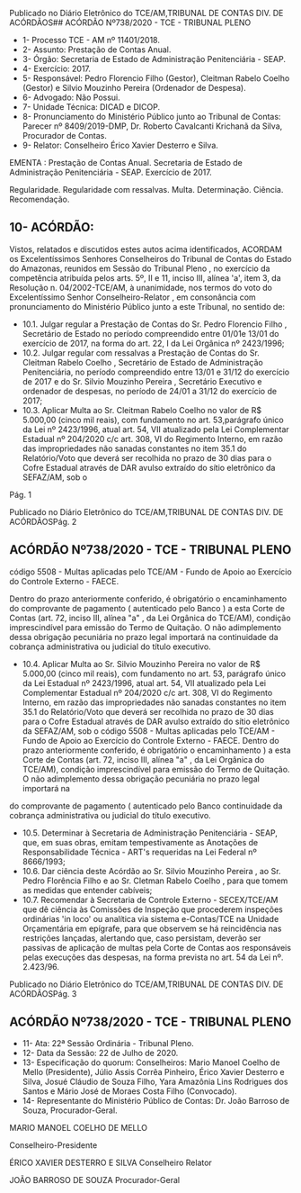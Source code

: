 Publicado  no  Diário  Eletrônico do TCE/AM,TRIBUNAL DE CONTAS DIV. DE ACÓRDÃOS## ACÓRDÃO Nº738/2020 - TCE - TRIBUNAL PLENO

- 1- Processo TCE - AM nº 11401/2018.
- 2- Assunto: Prestação de Contas Anual.
- 3- Órgão: Secretaria de Estado de Administração Penitenciária - SEAP.
- 4- Exercício: 2017.
- 5- Responsável: Pedro  Florencio  Filho  (Gestor),  Cleitman  Rabelo  Coelho  (Gestor)  e Silvio Mouzinho Pereira (Ordenador de Despesa).
- 6- Advogado: Não Possui.
- 7- Unidade Técnica: DICAD e DICOP.
- 8- Pronunciamento  do  Ministério  Público  junto  ao  Tribunal  de  Contas: Parecer  nº 8409/2019-DMP, Dr. Roberto Cavalcanti Krichanã da Silva, Procurador de Contas.
- 9- Relator: Conselheiro Érico Xavier Desterro e Silva.

EMENTA :  Prestação  de  Contas  Anual.  Secretaria de Estado de Administração Penitenciária - SEAP. Exercício de 2017.

Regularidade.  Regularidade  com  ressalvas.  Multa. Determinação. Ciência. Recomendação.

## 10-  ACÓRDÃO:

Vistos, relatados e discutidos estes autos acima identificados, ACORDAM os Excelentíssimos Senhores Conselheiros do Tribunal de Contas do Estado do Amazonas, reunidos em Sessão do Tribunal Pleno , no exercício da competência atribuída pelos arts. 5º, II e 11, inciso III, alínea 'a', item 3, da Resolução n. 04/2002-TCE/AM, à unanimidade, nos termos do voto do Excelentíssimo Senhor Conselheiro-Relator , em consonância com pronunciamento do Ministério Público junto a este Tribunal, no sentido de:

- 10.1. Julgar regular a Prestação de Contas do Sr. Pedro Florencio Filho , Secretário de Estado no período compreendido entre 01/01e 13/01 do exercício de 2017, na forma do art. 22, I da Lei Orgânica nº 2423/1996;
- 10.2. Julgar regular com ressalvas a  Prestação de Contas do Sr.  Cleitman Rabelo Coelho , Secretário de Estado de Administração Penitenciária, no período compreendido entre 13/01 e 31/12 do exercício de 2017 e do Sr. Silvio Mouzinho Pereira , Secretário Executivo e ordenador de despesas, no período de 24/01 a 31/12 do exercício de 2017;
- 10.3. Aplicar Multa ao Sr. Cleitman Rabelo Coelho no valor de R$ 5.000,00 (cinco  mil  reais),  com  fundamento  no  art.  53,parágrafo  único  da  Lei  nº 2423/1996, atual art. 54, VII atualizado pela Lei Complementar Estadual nº 204/2020  c/c  art.  308,  VI  do  Regimento  Interno,  em  razão  das impropriedades  não  sanadas  constantes  no  item  35.1  do  Relatório/Voto que  deverá  ser  recolhida no  prazo  de  30  dias para  o  Cofre  Estadual através de DAR avulso extraído do sítio eletrônico da SEFAZ/AM, sob o

Pág. 1

Publicado  no  Diário  Eletrônico do TCE/AM,TRIBUNAL DE CONTAS DIV. DE ACÓRDÃOSPág. 2

## ACÓRDÃO Nº738/2020 - TCE - TRIBUNAL PLENO

código  5508  -  Multas  aplicadas  pelo  TCE/AM  -  Fundo  de  Apoio  ao Exercício do Controle Externo - FAECE.

Dentro do prazo anteriormente conferido, é obrigatório o encaminhamento do comprovante de pagamento ( autenticado pelo Banco ) a esta Corte de Contas  (art.  72,  inciso  III,  alínea  "a"  ,  da  Lei  Orgânica  do  TCE/AM), condição  imprescindível  para  emissão  do  Termo  de  Quitação.  O  não adimplemento  dessa  obrigação  pecuniária  no  prazo  legal  importará  na continuidade da cobrança administrativa ou judicial do título executivo.

- 10.4. Aplicar Multa ao Sr. Silvio Mouzinho Pereira no  valor  de R$ 5.000,00 (cinco  mil  reais),  com  fundamento  no  art.  53,  parágrafo  único  da  Lei Estadual nº 2423/1996, atual art. 54, VII atualizado pela Lei Complementar  Estadual  nº  204/2020  c/c  art.  308,  VI  do  Regimento Interno,  em  razão  das  impropriedades  não  sanadas  constantes  no  item 35.1 do Relatório/Voto que deverá ser recolhida no prazo de 30 dias para o  Cofre  Estadual  através  de  DAR  avulso  extraído  do  sítio  eletrônico  da SEFAZ/AM, sob o código 5508 - Multas aplicadas pelo TCE/AM - Fundo de Apoio ao Exercício do Controle Externo - FAECE. Dentro do prazo anteriormente conferido, é obrigatório o encaminhamento ) a esta Corte de Contas  (art.  72,  inciso  III,  alínea  "a"  ,  da  Lei  Orgânica  do  TCE/AM), condição  imprescindível  para  emissão  do  Termo  de  Quitação.  O  não adimplemento  dessa  obrigação  pecuniária  no  prazo  legal  importará  na

do comprovante de pagamento ( autenticado pelo Banco continuidade da cobrança administrativa ou judicial do título executivo.

- 10.5. Determinar à Secretaria de Administração Penitenciária - SEAP, que, em suas obras, emitam tempestivamente as Anotações de Responsabilidade Técnica - ART's requeridas na Lei Federal nº 8666/1993;
- 10.6. Dar ciência deste Acórdão ao Sr. Silvio Mouzinho Pereira , ao Sr. Pedro Florência Filho e  ao Sr. Cletman Rabelo Coelho ,  para que tomem as medidas que entender cabíveis;
- 10.7. Recomendar à Secretaria de Controle Externo - SECEX/TCE/AM que dê ciência às Comissões de Inspeção que procederem inspeções ordinárias 'in loco' ou analítica via sistema e-Contas/TCE na Unidade Orçamentária em  epígrafe,  para  que  observem  se  há  reincidência  nas  restrições lançadas, alertando que, caso  persistam, deverão  ser passivas de aplicação  de  multas  pela  Corte  de  Contas  aos  responsáveis  pelas execuções das despesas, na forma prevista no art. 54 da Lei nº. 2.423/96.

Publicado  no  Diário  Eletrônico do TCE/AM,TRIBUNAL DE CONTAS DIV. DE ACÓRDÃOSPág. 3

## ACÓRDÃO Nº738/2020 - TCE - TRIBUNAL PLENO

- 11-  Ata: 22ª Sessão Ordinária - Tribunal Pleno.
- 12-  Data da Sessão: 22 de Julho de 2020.
- 13-  Especificação do quorum: Conselheiros: Mario Manoel Coelho de Mello (Presidente),  Júlio  Assis  Corrêa  Pinheiro,  Érico  Xavier  Desterro  e  Silva,  Josué Cláudio de Souza Filho, Yara Amazônia Lins Rodrigues dos Santos e Mário José de Moraes Costa Filho (Convocado).
- 14-  Representante  do  Ministério  Público  de  Contas: Dr. João  Barroso  de  Souza, Procurador-Geral.

MARIO MANOEL COELHO DE MELLO

Conselheiro-Presidente

ÉRICO XAVIER DESTERRO E SILVA Conselheiro Relator

JOÃO BARROSO DE SOUZA Procurador-Geral